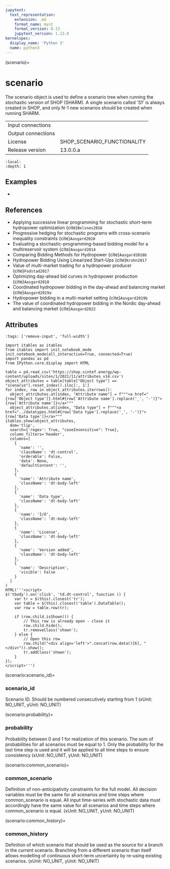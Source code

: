 ```yaml
---
jupytext:
  text_representation:
    extension: .md
    format_name: myst
    format_version: 0.13
    jupytext_version: 1.13.8
kernelspec:
  display_name: 'Python 3'
  name: python3
---
```


(scenario)=
# scenario
The scenario object is used to define a scenario tree when running the stochastic version of SHOP (SHARM). A single scenario called 'S1' is always created in SHOP, and only N-1 new scenarios should be created when running SHARM.

|   |   |
|---|---|
|Input connections||
|Output connections||
|License|SHOP_SCENARIO_FUNCTIONALITY|
|Release version|13.0.0.a|

```{contents}
:local:
:depth: 1
```



## Examples
  - [](multiple-price-bid-matrix)
  

## References
  - Applying successive linear programming for stochastic short-term hydropower optimization {cite}`Belsnes2016`
  - Progressive hedging for stochastic programs with cross-scenario inequality constraints {cite}`Aasgard2020`
  - Evaluating a stochastic-programming-based bidding model for a multireservoir system {cite}`Aasgard2014`
  - Comparing Bidding Methods for Hydropower {cite}`Aasgard2016b`
  - Hydropower Bidding Using Linearized Start-Ups {cite}`Krohn2017`
  - Value of multi-market trading for a hydropower producer {cite}`Fodstad2017`
  - Optimizing day-ahead bid curves in hydropower production {cite}`Aasgard2018`
  - Coordinated hydropower bidding in the day-ahead and balancing market {cite}`Aasgard2019a`
  - Hydropower bidding in a multi-market setting {cite}`Aasgard2019b`
  - The value of coordinated hydropower bidding in the Nordic day-ahead and balancing market {cite}`Aasgard2022`
  

## Attributes
```{code-cell} ipython3
:tags: ['remove-input', 'full-width']

import itables as itables
from itables import init_notebook_mode
init_notebook_mode(all_interactive=True, connected=True)
import pandas as pd
from IPython.core.display import HTML

table = pd.read_csv('https://shop.sintef.energy/wp-content/uploads/sites/1/2021/11/attributes_v14.csv')
object_attributes = table[table["Object type"] == "scenario"].reset_index().iloc[:, 1:]
for index, row in object_attributes.iterrows():
  object_attributes.at[index, "Attribute name"] = f"""<a href="{row['Object type']}.html#{row['Attribute name'].replace('_', '-')}">{row['Attribute name']}</a>"""
  object_attributes.at[index, "Data type"] = f"""<a href="../datatypes.html#{row['Data type'].replace('_', '-')}">{row['Data type']}</a>"""
itables.show(object_attributes,
  dom='tlip',
  search={'regex': True, "caseInsensitive": True},
  column_filters='header',
  columns=[
    {
      'name': '',
      'className': 'dt-control',
      'orderable': False,
      'data': None,
      'defaultContent': '',
    },
    {
      'name': 'Attribute name',
      'className': 'dt-body-left'
    },
    {
      'name': 'Data type',
      'className': 'dt-body-left'
    },
    {
      'name': 'I/O',
      'className': 'dt-body-left'
    },
    {
      'name': 'License',
      'className': 'dt-body-left'
    },
    {
      'name': 'Version added',
      'className': 'dt-body-left'
    },
    {
      'name': 'Description',
      'visible': False
    }
  ]
)
HTML('''<script>
$('tbody').on('click', 'td.dt-control', function () {
    var tr = $(this).closest('tr');
    var table = $(this).closest('table').DataTable();
    var row = table.row(tr);

    if (row.child.isShown()) {
        // This row is already open - close it
        row.child.hide();
        tr.removeClass('shown');
    } else {
        // Open this row
        row.child("<div align='left'>".concat(row.data()[6], "</div>")).show();
        tr.addClass('shown');
    }
});
</script>''')
```

(scenario:scenario_id)=
### scenario_id
Scenario ID. Should be numbered consecutively starting from 1 (xUnit: NO_UNIT, yUnit: NO_UNIT)


(scenario:probability)=
### probability
Probability between 0 and 1 for realization of this scenario. The sum of probabilities for all scenarios must be equal to 1. Only the probability for the last time step is used and it will be applied to all time steps to ensure consistency (xUnit: NO_UNIT, yUnit: NO_UNIT)


(scenario:common_scenario)=
### common_scenario
Definition of non-anticipativity constraints for the full model. All decision variables must be the same for all scenarios and time steps where common_scenario is equal. All input time-series with stochastic data must accordingly have the same value for all scenarios and time steps where common_scenario is equal. (xUnit: NO_UNIT, yUnit: NO_UNIT)


(scenario:common_history)=
### common_history
Definition of which scenario that should be used as the source for a branch in the current scenario. Branching from a different scenario than itself allows modelling of continuous short-term uncertainty by re-using existing scenarios. (xUnit: NO_UNIT, yUnit: NO_UNIT)


